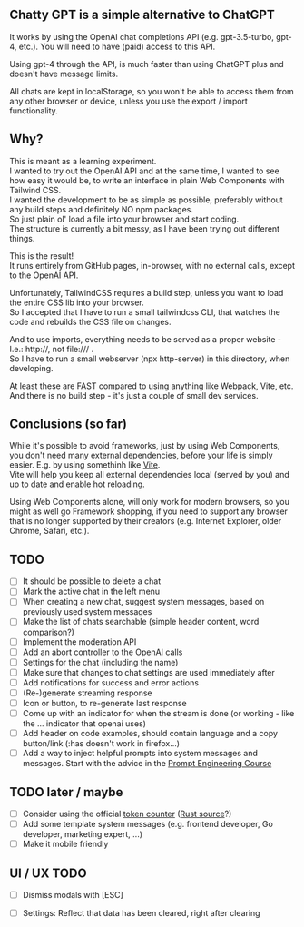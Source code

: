 ## Chatty GPT is a simple alternative to ChatGPT

It works by using the OpenAI chat completions API (e.g. gpt-3.5-turbo, gpt-4, etc.).
You will need to have (paid) access to this API.

Using gpt-4 through the API, is much faster than using ChatGPT plus and doesn't have message limits.  

All chats are kept in localStorage, so you won't be able to access them from any other browser or device, unless you use the export / import functionality.  

## Why?

This is meant as a learning experiment.  
I wanted to try out the OpenAI API and at the same time, I wanted to see how easy it would be, to write an interface in plain Web Components with Tailwind CSS.  
I wanted the development to be as simple as possible, preferably without any build steps and definitely NO npm packages.  
So just plain ol' load a file into your browser and start coding.  
The structure is currently a bit messy, as I have been trying out different things. 

This is the result!  
It runs entirely from GitHub pages, in-browser, with no external calls, except to the OpenAI API.

Unfortunately, TailwindCSS requires a build step, unless you want to load the entire CSS lib into your browser.  
So I accepted that I have to run a small tailwindcss CLI, that watches the code and rebuilds the CSS file on changes.

And to use imports, everything needs to be served as a proper website - I.e.: http://, not file:/// .  
So I have to run a small webserver (npx http-server) in this directory, when developing.  

At least these are FAST compared to using anything like Webpack, Vite, etc.  
And there is no build step - it's just a couple of small dev services.

## Conclusions (so far)

While it's possible to avoid frameworks, just by using Web Components, you don't need many external dependencies, before your life is simply easier. E.g. by using somethinh like [Vite](https://vitejs.dev).  
Vite will help you keep all external dependencies local (served by you) and up to date and enable hot reloading.

Using Web Components alone, will only work for modern browsers, so you might as well go Framework shopping, if you need to support any browser that is no longer supported by their creators (e.g. Internet Explorer, older Chrome, Safari, etc.).  

## TODO
 - [ ] It should be possible to delete a chat
 - [ ] Mark the active chat in the left menu
 - [ ] When creating a new chat, suggest system messages, based on previously used system messages
 - [ ] Make the list of chats searchable (simple header content, word comparison?)
 - [ ] Implement the moderation API
 - [ ] Add an abort controller to the OpenAI calls
 - [ ] Settings for the chat (including the name)
 - [ ] Make sure that changes to chat settings are used immediately after
 - [ ] Add notifications for success and error actions
 - [ ] (Re-)generate streaming response
 - [ ] Icon or button, to re-generate last response
 - [ ] Come up with an indicator for when the stream is done (or working - like the ... indicator that openai uses) 
 - [ ] Add header on code examples, should contain language and a copy button/link (:has doesn't work in firefox...)
 - [ ] Add a way to inject helpful prompts into system messages and messages. Start with the advice in the [Prompt Engineering Course](https://www.deeplearning.ai/short-courses/chatgpt-prompt-engineering-for-developers/)

## TODO later / maybe
 - [ ] Consider using the official [token counter](github.com/openai/tiktoken/tree/main) ([Rust source](https://github.com/openai/tiktoken/blob/main/src/lib.rs)?)
 - [ ] Add some template system messages (e.g. frontend developer, Go developer, marketing expert, ...)
 - [ ] Make it mobile friendly

## UI / UX TODO
 - [ ] Dismiss modals with [ESC]
 - [ ] Settings: Reflect that data has been cleared, right after clearing

